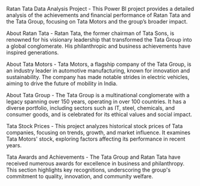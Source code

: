Ratan Tata Data Analysis Project -
This Power BI project provides a detailed analysis of the achievements and financial performance of Ratan Tata and the Tata Group, focusing on Tata Motors and the group’s broader impact.

About Ratan Tata - 
Ratan Tata, the former chairman of Tata Sons, is renowned for his visionary leadership that transformed the Tata Group into a global conglomerate. His philanthropic and business achievements have inspired generations.

About Tata Motors - 
Tata Motors, a flagship company of the Tata Group, is an industry leader in automotive manufacturing, known for innovation and sustainability. The company has made notable strides in electric vehicles, aiming to drive the future of mobility in India.

About Tata Group - 
The Tata Group is a multinational conglomerate with a legacy spanning over 150 years, operating in over 100 countries. It has a diverse portfolio, including sectors such as IT, steel, chemicals, and consumer goods, and is celebrated for its ethical values and social impact.

Tata Stock Prices - 
This project analyzes historical stock prices of Tata companies, focusing on trends, growth, and market influence. It examines Tata Motors' stock, exploring factors affecting its performance in recent years.

Tata Awards and Achievements -
The Tata Group and Ratan Tata have received numerous awards for excellence in business and philanthropy. This section highlights key recognitions, underscoring the group's commitment to quality, innovation, and community welfare.

